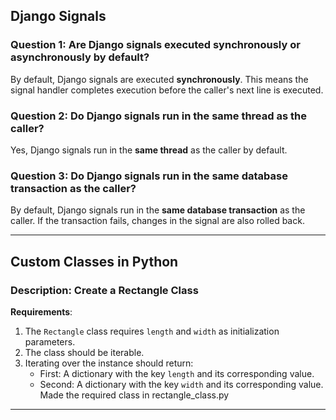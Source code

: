 ## **Django Signals**

### **Question 1: Are Django signals executed synchronously or asynchronously by default?**

By default, Django signals are executed **synchronously**. This means the signal handler completes execution before the caller's next line is executed.

### **Question 2: Do Django signals run in the same thread as the caller?**

Yes, Django signals run in the **same thread** as the caller by default.

### **Question 3: Do Django signals run in the same database transaction as the caller?**

By default, Django signals run in the **same database transaction** as the caller. If the transaction fails, changes in the signal are also rolled back.

---

## **Custom Classes in Python**

### **Description: Create a Rectangle Class**

**Requirements**:
1. The `Rectangle` class requires `length` and `width` as initialization parameters.
2. The class should be iterable.
3. Iterating over the instance should return:
   - First: A dictionary with the key `length` and its corresponding value.
   - Second: A dictionary with the key `width` and its corresponding value.
Made the required class in rectangle_class.py

---


